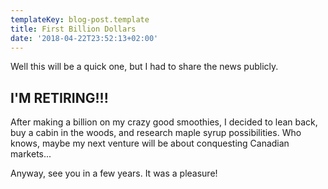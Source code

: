 ```yaml
---
templateKey: blog-post.template
title: First Billion Dollars
date: '2018-04-22T23:52:13+02:00'
---
```

Well this will be a quick one, but I had to share the news publicly. 

## I'M RETIRING!!!

After making a billion on my crazy good smoothies, I decided to lean back, buy a cabin in the woods, and research maple syrup possibilities. Who knows, maybe my next venture will be about conquesting Canadian markets...

Anyway, see you in a few years. It was a pleasure!
